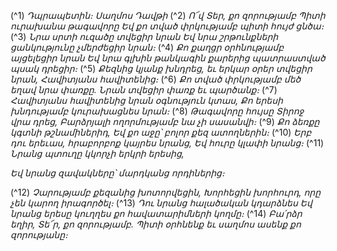
(^1) _Դպրապետին։ Սաղմոս Դավթի_
(^2) _Ո՜վ Տեր, քո զորությամբ
Պիտի ուրախանա թագավորը
Եվ քո տված փրկությամբ պիտի հույժ ցնծա։_
(^3) _Նրա սրտի ուզածը տվեցիր նրան
Եվ նրա շրթունքների ցանկությունը չմերժեցիր նրան։_
(^4) _Քո քաղցր օրհնությամբ այցելեցիր նրան
Եվ նրա գլխին թանկագին քարերից պատրաստված պսակ դրեցիր։_
(^5) _Քեզնից կյանք խնդրեց, եւ երկար օրեր տվեցիր նրան,
Հավիտյանս հավիտենից։_
(^6) _Քո տված փրկությամբ մեծ եղավ նրա փառքը.
Նրան տվեցիր փառք եւ պարծանք։_
(^7) _Հավիտյանս հավիտենից նրան օգնություն կտաս,
Քո երեսի խնդությամբ կուրախացնես նրան։_
(^8) _Թագավորը հույսը Տիրոջ վրա դրեց,
Բարձրյալի ողորմությամբ նա չի սասանվի։_
(^9) _Քո ձեռքը կգտնի թշնամիներիդ,
Եվ քո աջը՝ բոլոր քեզ ատողներին։_
(^10) _Երբ դու երեւաս, հրաբորբոք կայրես նրանց,
Եվ հուրը կլափի նրանց։_
(^11) _Նրանց պտուղը կկորչի երկրի երեսից,_


_Եվ նրանց զավակները՝ մարդկանց որդիներից։_

(^12) _Չարությամբ քեզանից խոտորվեցին,
Խորհեցին խորհուրդ, որը չեն կարող իրագործել։_
(^13) _Դու նրանց հալածական կդարձնես
Եվ նրանց երեսը կուղղես քո հավատարիմների կողմը։_
(^14) _Բա՛րձր եղիր, Տե՜ր, քո զորությամբ.
Պիտի օրհնենք եւ սաղմոս ասենք քո զորությանը։_
